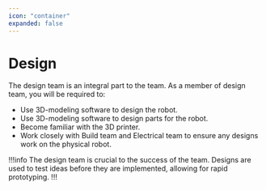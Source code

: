 ```yaml
---
icon: "container"
expanded: false
---
```

# Design
The design team is an integral part to the team. As a member of design team, you will be required to:
* Use 3D-modeling software to design the robot.
* Use 3D-modeling software to design parts for the robot.
* Become familiar with the 3D printer.
* Work closely with Build team and Electrical team to ensure any designs work on the physical robot.

!!!info
The design team is crucial to the success of the team. Designs are used to test ideas before they are implemented, allowing for rapid prototyping.
!!!